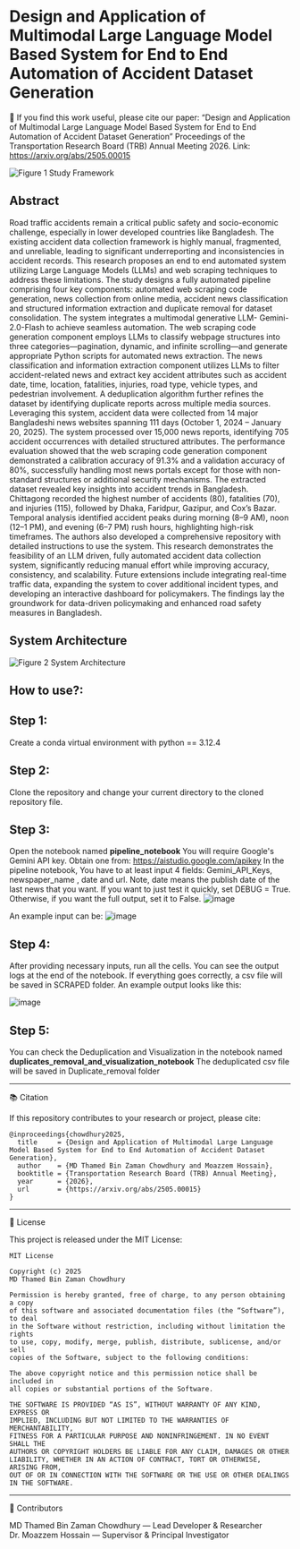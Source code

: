 # Design and Application of Multimodal Large Language Model Based System for End to End Automation of Accident Dataset Generation

📄 If you find this work useful, please cite our paper:
“Design and Application of Multimodal Large Language Model Based System for End to End Automation of Accident Dataset Generation”
Proceedings of the Transportation Research Board (TRB) Annual Meeting
2026. 
Link: https://arxiv.org/abs/2505.00015

![Figure 1 Study Framework](https://github.com/user-attachments/assets/49503650-9ce0-4473-94e0-b78aca904282)

## Abstract
Road traffic accidents remain a critical public safety and socio-economic challenge, especially in lower developed countries like Bangladesh. The existing accident data collection framework is highly manual, fragmented, and unreliable, leading to significant underreporting and inconsistencies in accident records. This research proposes an end to end automated system utilizing Large Language Models (LLMs) and web scraping techniques to address these limitations. The study designs a fully automated pipeline comprising four key components: automated web scraping code generation, news collection from online media, accident news classification and structured information extraction and duplicate removal for dataset consolidation. The system integrates a multimodal generative LLM- Gemini-2.0-Flash to achieve seamless automation. The web scraping code generation component employs LLMs to classify webpage structures into three categories—pagination, dynamic, and infinite scrolling—and generate appropriate Python scripts for automated news extraction. The news classification and information extraction component utilizes LLMs to filter accident-related news and extract key accident attributes such as accident date, time, location, fatalities, injuries, road type, vehicle types, and pedestrian involvement. A deduplication algorithm further refines the dataset by identifying duplicate reports across multiple media sources. Leveraging this system, accident data were collected from 14 major Bangladeshi news websites spanning 111 days (October 1, 2024 – January 20, 2025). The system processed over 15,000 news reports, identifying 705 accident occurrences with detailed structured attributes. The performance evaluation showed that the web scraping code generation component demonstrated a calibration accuracy of 91.3% and a validation accuracy of 80%, successfully handling most news portals except for those with non-standard structures or additional security mechanisms. The extracted dataset revealed key insights into accident trends in Bangladesh. Chittagong recorded the highest number of accidents (80), fatalities (70), and injuries (115), followed by Dhaka, Faridpur, Gazipur, and Cox’s Bazar. Temporal analysis identified accident peaks during morning (8–9 AM), noon (12–1 PM), and evening (6–7 PM) rush hours, highlighting high-risk timeframes. The authors also developed a comprehensive repository with detailed instructions to use the system. This research demonstrates the feasibility of an LLM driven, fully automated accident data collection system, significantly reducing manual effort while improving accuracy, consistency, and scalability. Future extensions include integrating real-time traffic data, expanding the system to cover additional incident types, and developing an interactive dashboard for policymakers. The findings lay the groundwork for data-driven policymaking and enhanced road safety measures in Bangladesh.

## System Architecture
![Figure 2 System Architecture](https://github.com/user-attachments/assets/7067281b-89c6-441b-9dba-dbe4ed2a44db)

## How to use?:

## Step 1: 
Create a conda virtual environment with python == 3.12.4
## Step 2:
Clone the repository and change your current directory to the cloned repository file. 
## Step 3:
Open the notebook named **pipeline_notebook**
You will require Google's Gemini API key. Obtain one from: https://aistudio.google.com/apikey 
In the pipeline notebook, You have to at least input 4 fields: Gemini_API_Keys, newspaper_name , date and url. Note, date means the publish date of the last news that you want.
If you want to just test it quickly, set DEBUG = True. Otherwise, if you want the full output, set it to False. 
![image](https://github.com/user-attachments/assets/a359c0c1-23a6-48f2-b01e-a0c744d5cfb4)


An example input can be:
![image](https://github.com/user-attachments/assets/675d2637-306c-4961-ab89-b9b8cd897d16)


## Step 4:
After providing necessary inputs, run all the cells. You can see the output logs at the end of the notebook. If everything goes correctly, a csv file will be saved in SCRAPED folder. An example output looks like this:

![image](https://github.com/user-attachments/assets/a158e496-05c4-4b6d-9f00-4afee0671643)

## Step 5:
You can check the Deduplication and Visualization in the notebook named **duplicates_removal_and_visualization_notebook**
The deduplicated csv file will be saved in Duplicate_removal folder

------------------------------------------------------------------------

📚 Citation

If this repository contributes to your research or project, please cite:

    @inproceedings{chowdhury2025,
      title     = {Design and Application of Multimodal Large Language Model Based System for End to End Automation of Accident Dataset Generation},
      author    = {MD Thamed Bin Zaman Chowdhury and Moazzem Hossain},
      booktitle = {Transportation Research Board (TRB) Annual Meeting},
      year      = {2026},
      url       = {https://arxiv.org/abs/2505.00015}
    }

------------------------------------------------------------------------

🪪 License

This project is released under the MIT License:

    MIT License

    Copyright (c) 2025 
    MD Thamed Bin Zaman Chowdhury

    Permission is hereby granted, free of charge, to any person obtaining a copy
    of this software and associated documentation files (the “Software”), to deal
    in the Software without restriction, including without limitation the rights
    to use, copy, modify, merge, publish, distribute, sublicense, and/or sell
    copies of the Software, subject to the following conditions:

    The above copyright notice and this permission notice shall be included in
    all copies or substantial portions of the Software.

    THE SOFTWARE IS PROVIDED “AS IS”, WITHOUT WARRANTY OF ANY KIND, EXPRESS OR
    IMPLIED, INCLUDING BUT NOT LIMITED TO THE WARRANTIES OF MERCHANTABILITY,
    FITNESS FOR A PARTICULAR PURPOSE AND NONINFRINGEMENT. IN NO EVENT SHALL THE
    AUTHORS OR COPYRIGHT HOLDERS BE LIABLE FOR ANY CLAIM, DAMAGES OR OTHER
    LIABILITY, WHETHER IN AN ACTION OF CONTRACT, TORT OR OTHERWISE, ARISING FROM,
    OUT OF OR IN CONNECTION WITH THE SOFTWARE OR THE USE OR OTHER DEALINGS IN THE SOFTWARE.

------------------------------------------------------------------------

🧩 Contributors

MD Thamed Bin Zaman Chowdhury — Lead Developer & Researcher
Dr. Moazzem Hossain — Supervisor & Principal Investigator


